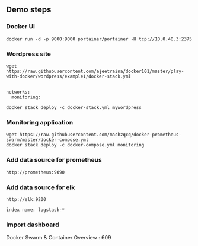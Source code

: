 ## Demo steps


### Docker UI

```
docker run -d -p 9000:9000 portainer/portainer -H tcp://10.0.40.3:2375

```


### Wordpress site

```
wget https://raw.githubusercontent.com/ajeetraina/docker101/master/play-with-docker/wordpress/example1/docker-stack.yml


networks:
  monitoring:

docker stack deploy -c docker-stack.yml mywordpress

```


### Monitoring application

```
wget https://raw.githubusercontent.com/machzqcq/docker-prometheus-swarm/master/docker-compose.yml
docker stack deploy -c docker-compose.yml monitoring
```

### Add data source for prometheus
```
http://prometheus:9090
```

### Add data source for elk
```
http://elk:9200

index name: logstash-*
```

### Import dashboard

Docker Swarm & Container Overview : 609
